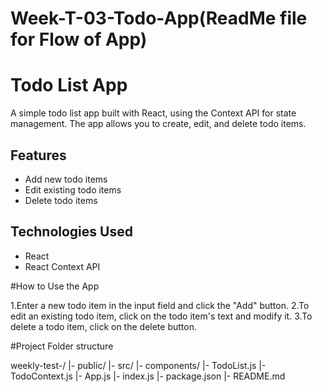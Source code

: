# Week-T-03-Todo-App(ReadMe file for Flow of App)

# Todo List App

A simple todo list app built with React, using the Context API for state management. The app allows you to create, edit, and delete todo items.

## Features

- Add new todo items
- Edit existing todo items
- Delete todo items

## Technologies Used

- React
- React Context API

#How to Use the App

1.Enter a new todo item in the input field and click the "Add" button.
2.To edit an existing todo item, click on the todo item's text and modify it.
3.To delete a todo item, click on the delete button.

#Project Folder structure

weekly-test-/
  |- public/
  |- src/
      |- components/
          |- TodoList.js
          |- TodoContext.js
      |- App.js
      |- index.js
  |- package.json
  |- README.md
